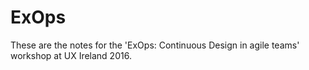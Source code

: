 # ExOps

These are the notes for the 'ExOps: Continuous Design in agile teams' workshop at UX Ireland 2016.

